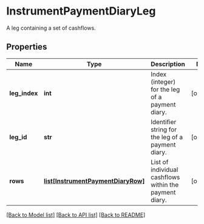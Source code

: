 # InstrumentPaymentDiaryLeg

A leg containing a set of cashflows.

## Properties
Name | Type | Description | Notes
------------ | ------------- | ------------- | -------------
**leg_index** | **int** | Index (integer) for the leg of a payment diary. | [optional] 
**leg_id** | **str** | Identifier string for the leg of a payment diary. | [optional] 
**rows** | [**list[InstrumentPaymentDiaryRow]**](InstrumentPaymentDiaryRow.md) | List of individual cashflows within the payment diary. | [optional] 

[[Back to Model list]](../README.md#documentation-for-models) [[Back to API list]](../README.md#documentation-for-api-endpoints) [[Back to README]](../README.md)


